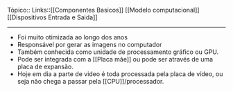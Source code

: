 Tópico::
Links::[[Componentes Basicos]] [[Modelo computacional]] [[Dispositivos Entrada e Saida]]

---
- Foi muito otimizada ao longo dos anos
- Responsável  por gerar as imagens no computador
- Também conhecida como unidade de processamento  gráfico ou GPU.
- Pode ser integrada com a [[Placa mãe]] ou pode ser através  de uma placa de expansão.
- Hoje em dia a parte de video é toda processada pela placa de vídeo, ou seja não chega a passar pela [[CPU]]/processador.